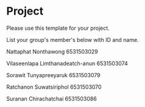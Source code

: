 Project
=============
Please use this template for your project.

List your group's member's below with ID and name.

Nattaphat Nonthawong 6531503029

Vilaseenlapa Limthanadeatch-anun 6531503074

Sorawit Tunyapreeyaruk 6531503079

Ratchanon Suwatsiriphol 6531503070

Suranan Chirachatchai 6531503086